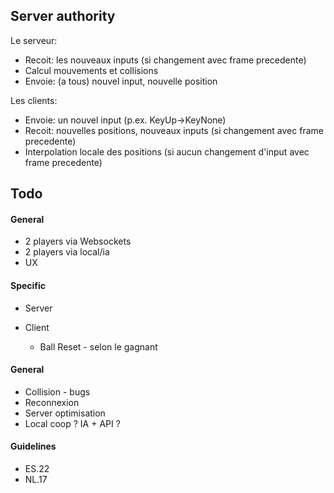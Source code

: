 ## Server authority
Le serveur:
- Recoit: les nouveaux inputs (si changement avec frame precedente)
- Calcul mouvements et collisions
- Envoie: (a tous) nouvel input, nouvelle position
  
Les clients:
- Envoie: un nouvel input (p.ex. KeyUp->KeyNone)
- Recoit: nouvelles positions, nouveaux inputs (si changement avec frame precedente)
- Interpolation locale des positions (si aucun changement d'input avec frame precedente)

## Todo
#### General
* 2 players via Websockets
* 2 players via local/ia
* UX 

#### Specific
- Server

- Client
  - Ball Reset - selon le gagnant

#### General
- Collision - bugs
- Reconnexion
- Server optimisation
- Local coop ? IA + API ?

#### Guidelines
- ES.22
- NL.17
